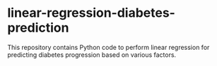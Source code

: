 # linear-regression-diabetes-prediction
This repository contains Python code to perform linear regression for predicting diabetes progression based on various factors.
